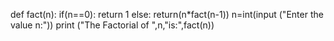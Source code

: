 def fact(n):
  if(n==0):
    return 1
  else:
    return(n*fact(n-1))
n=int(input ("Enter the value n:"))
print ("The Factorial of ",n,"is:",fact(n))
